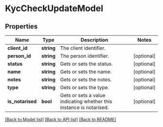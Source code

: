 # KycCheckUpdateModel

## Properties
Name | Type | Description | Notes
------------ | ------------- | ------------- | -------------
**client_id** | **string** | The client identifier. | 
**person_id** | **string** | The person identifier. | [optional] 
**status** | **string** | Gets or sets the status. | [optional] 
**name** | **string** | Gets or sets the name. | [optional] 
**notes** | **string** | Gets or sets the notes. | [optional] 
**type** | **string** | Gets or sets the type. | [optional] 
**is_notarised** | **bool** | Gets or sets a value indicating whether this instance is notarised. | [optional] 

[[Back to Model list]](../README.md#documentation-for-models) [[Back to API list]](../README.md#documentation-for-api-endpoints) [[Back to README]](../README.md)


